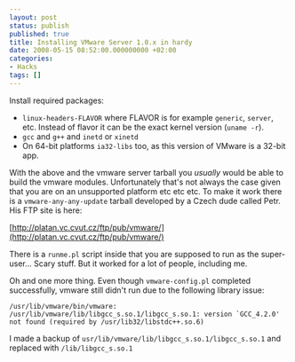```yaml
---
layout: post
status: publish
published: true
title: Installing VMware Server 1.0.x in hardy
date: 2008-05-15 08:52:00.000000000 +02:00
categories:
- Hacks
tags: []
---
```

Install required packages:

- `linux-headers-FLAVOR` where FLAVOR is for example `generic`, `server`, etc. Instead of flavor it can be the exact kernel version (`uname -r`).
- `gcc` and `g++` and `inetd` or `xinetd`
- On 64-bit platforms `ia32-libs` too, as this version of VMware is a 32-bit app.

With the above and the vmware server tarball you *usually* would be able to build the vmware modules. Unfortunately that's not always the case given that you are on an unsupported platform etc etc etc. To make it work there is a `vmware-any-any-update` tarball developed by a Czech dude called Petr. His FTP site is here:

[http://platan.vc.cvut.cz/ftp/pub/vmware/](http://platan.vc.cvut.cz/ftp/pub/vmware/)


There is a `runme.pl` script inside that you are supposed to run as the super-user... Scary stuff. But it worked for a lot of people, including me.

Oh and one more thing. Even though `vmware-config.pl` completed successfully, vmware still didn't run due to the following library issue:

```
/usr/lib/vmware/bin/vmware: /usr/lib/vmware/lib/libgcc_s.so.1/libgcc_s.so.1: version `GCC_4.2.0' not found (required by /usr/lib32/libstdc++.so.6)
```

I made a backup of `usr/lib/vmware/lib/libgcc_s.so.1/libgcc_s.so.1` and replaced with `/lib/libgcc_s.so.1`
